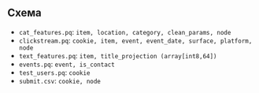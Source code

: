 ## Схема 
- `cat_features.pq`: `item, location, category, clean_params, node`
- `clickstream.pq`: `cookie, item, event, event_date, surface, platform, node`
- `text_features.pq`: `item, title_projection (array[int8,64])`
- `events.pq`: `event, is_contact`
- `test_users.pq`: `cookie`
- `submit.csv`: `cookie, node`
